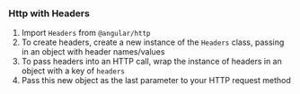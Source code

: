 ### Http with Headers
1. Import `Headers` from `@angular/http`
2. To create headers, create a new instance of the `Headers` class, passing in an object with header names/values
3. To pass headers into an HTTP call, wrap the instance of headers in an object with a key of `headers`
4. Pass this new object as the last parameter to your HTTP request method